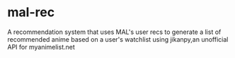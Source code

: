 # mal-rec
A recommendation system that uses MAL's user recs to generate a list of recommended anime based on a user's watchlist using jikanpy,an unofficial API for myanimelist.net
